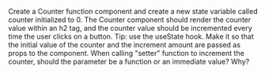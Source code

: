 Create a Counter function component and create a new state variable called counter initialized to 0. The Counter component should render the counter value within an h2 tag, and the counter value should be incremented every time the user clicks on a button.
Tip: use the useState hook. Make it so that the initial value of the counter and the increment amount are passed as props to the component. When calling "setter" function to increment the counter, should the parameter be a function or an immediate value? Why?
